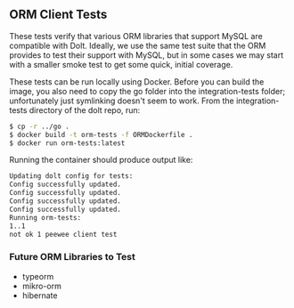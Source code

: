 ## ORM Client Tests

These tests verify that various ORM libraries that support MySQL are compatible with Dolt. Ideally,
we use the same test suite that the ORM provides to test their support with MySQL, but in some
cases we may start with a smaller smoke test to get some quick, initial coverage. 

These tests can be run locally using Docker. Before you can build the image, you also need to copy the go folder
into the integration-tests folder; unfortunately just symlinking doesn't seem to work. From the
integration-tests directory of the dolt repo, run:

```bash
$ cp -r ../go . 
$ docker build -t orm-tests -f ORMDockerfile . 
$ docker run orm-tests:latest
```

Running the container should produce output like:

```bash
Updating dolt config for tests:
Config successfully updated.
Config successfully updated.
Config successfully updated.
Config successfully updated.
Running orm-tests:
1..1
not ok 1 peewee client test
```

### Future ORM Libraries to Test
- typeorm
- mikro-orm
- hibernate
